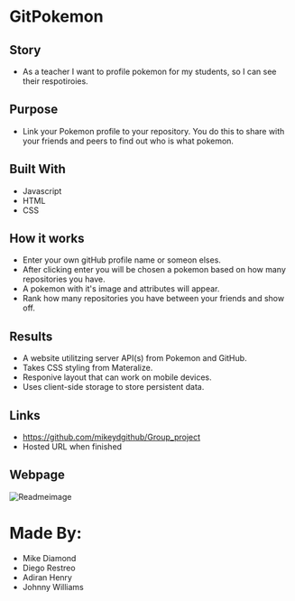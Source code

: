 # GitPokemon

## Story
* As a teacher I want to profile pokemon for my students, so I can see their respotiroies.

## Purpose
* Link your Pokemon profile to your repository. You do this to share with your friends and peers to find out who is what pokemon. 

## Built With
* Javascript
* HTML
* CSS

## How it works
* Enter your own gitHub profile name or someon elses.
* After clicking enter you will be chosen a pokemon based on how many repositories you have.
* A pokemon with it's image and attributes will appear.
* Rank how many repositories you have between your friends and show off.

## Results
* A website utilitzing server API(s) from Pokemon and GitHub. 
* Takes CSS styling from Materalize.
* Responive layout that can work on mobile devices.
* Uses client-side storage to store persistent data.

## Links
* https://github.com/mikeydgithub/Group_project
* Hosted URL when finished

## Webpage
![Readmeimage](https://user-images.githubusercontent.com/94988620/153309602-50314ed3-4799-45b9-8863-60ef5ae45c6e.JPG)

# Made By: 
* Mike Diamond
* Diego Restreo
* Adiran Henry
* Johnny Williams
